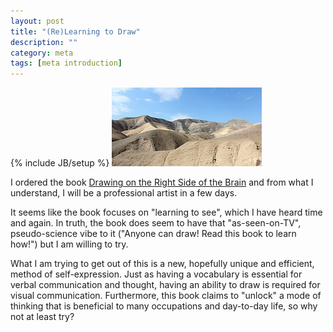 ```yaml
---
layout: post
title: "(Re)Learning to Draw"
description: ""
category: meta
tags: [meta introduction]
---
```

{% include JB/setup %}
<img src="/assets/images/desert.jpg" class="img-left"/>
<p>I ordered the book <a href="http://www.amazon.com/gp/product/1585429201">Drawing on the Right Side of the Brain</a> and from what I understand, I will be a professional artist in a few days.</p>
<p>It seems like the book focuses on "learning to see", which I have heard time and again. In truth, the book does seem to have that "as-seen-on-TV", pseudo-science vibe to it ("Anyone can draw! Read this book to learn how!") but I am willing to try.</p>
<p>What I am trying to get out of this is a new, hopefully unique and efficient, method of self-expression. Just as having a vocabulary is essential for verbal communication and thought, having an ability to draw is required for visual communication. Furthermore, this book claims to "unlock" a mode of thinking that is beneficial to many occupations and day-to-day life, so why not at least try?</p>
